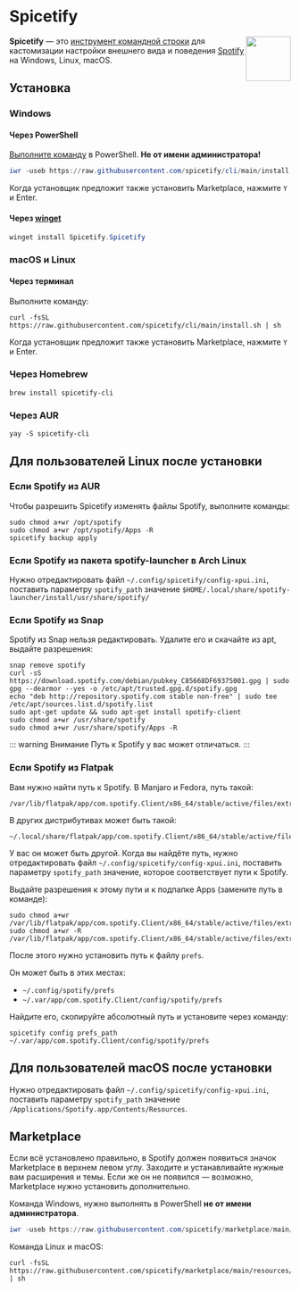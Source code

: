 # Spicetify

<img src="/img/logo/spicetify.png" style="float: right" width="80px">

**Spicetify** — это [инструмент командной строки](https://ru.wikipedia.org/wiki/%D0%98%D0%BD%D1%82%D0%B5%D1%80%D1%84%D0%B5%D0%B9%D1%81_%D0%BA%D0%BE%D0%BC%D0%B0%D0%BD%D0%B4%D0%BD%D0%BE%D0%B9_%D1%81%D1%82%D1%80%D0%BE%D0%BA%D0%B8) для кастомизации настройки внешнего вида и поведения [Spotify](https://ru.wikipedia.org/wiki/Spotify) на Windows, Linux, macOS.

## Установка

### Windows​

#### Через PowerShell

[Выполните команду](/windows/run) в PowerShell. **Не от имени администратора!**

```powershell
iwr -useb https://raw.githubusercontent.com/spicetify/cli/main/install.ps1 | iex
```

Когда установщик предложит также установить Marketplace, нажмите `Y` и Enter.

#### Через [winget](/apps/winget)

```powershell
winget install Spicetify.Spicetify
```

### macOS и Linux​

#### Через терминал​

Выполните команду:

```shell
curl -fsSL https://raw.githubusercontent.com/spicetify/cli/main/install.sh | sh
```

Когда установщик предложит также установить Marketplace, нажмите `Y` и Enter.

### Через Homebrew ​

```shell
brew install spicetify-cli
```

### Через AUR​

```shell
yay -S spicetify-cli
```

## Для пользователей Linux после установки

### Если Spotify из AUR

Чтобы разрешить Spicetify изменять файлы Spotify, выполните команды:

```shell
sudo chmod a+wr /opt/spotify
sudo chmod a+wr /opt/spotify/Apps -R
spicetify backup apply
```

### Если Spotify из пакета spotify-launcher в Arch Linux

Нужно отредактировать файл `~/.config/spicetify/config-xpui.ini`, поставить параметру `spotify_path` значение `$HOME/.local/share/spotify-launcher/install/usr/share/spotify/`

### Если Spotify из Snap

Spotify из Snap нельзя редактировать. Удалите его и скачайте из apt, выдайте разрешения:

```shell
snap remove spotify
curl -sS https://download.spotify.com/debian/pubkey_C85668DF69375001.gpg | sudo gpg --dearmor --yes -o /etc/apt/trusted.gpg.d/spotify.gpg
echo "deb http://repository.spotify.com stable non-free" | sudo tee /etc/apt/sources.list.d/spotify.list
sudo apt-get update && sudo apt-get install spotify-client
sudo chmod a+wr /usr/share/spotify
sudo chmod a+wr /usr/share/spotify/Apps -R
```

::: warning Внимание
Путь к Spotify у вас может отличаться.
:::

### Если Spotify из Flatpak

Вам нужно найти путь к Spotify. В Manjaro и Fedora, путь такой:

```shell
/var/lib/flatpak/app/com.spotify.Client/x86_64/stable/active/files/extra/share/spotify/
```

В других дистрибутивах может быть такой:

```shell
~/.local/share/flatpak/app/com.spotify.Client/x86_64/stable/active/files/extra/share/spotify/
```

У вас он может быть другой. Когда вы найдёте путь, нужно отредактировать файл `~/.config/spicetify/config-xpui.ini`, поставить параметру `spotify_path` значение, которое соответствует пути к Spotify.

Выдайте разрешения к этому пути и к подпапке Apps (замените путь в команде):

```shell
sudo chmod a+wr /var/lib/flatpak/app/com.spotify.Client/x86_64/stable/active/files/extra/share/spotify
sudo chmod a+wr -R /var/lib/flatpak/app/com.spotify.Client/x86_64/stable/active/files/extra/share/spotify/Apps
```

После этого нужно установить путь к файлу `prefs`.

Он может быть в этих местах:

*   `~/.config/spotify/prefs`
*   `~/.var/app/com.spotify.Client/config/spotify/prefs`

Найдите его, скопируйте абсолютный путь и установите через команду:

```shell
spicetify config prefs_path ~/.var/app/com.spotify.Client/config/spotify/prefs
```

## Для пользователей macOS после установки

Нужно отредактировать файл `~/.config/spicetify/config-xpui.ini`, поставить параметру `spotify_path` значение `/Applications/Spotify.app/Contents/Resources`.

## Marketplace

Если всё установлено правильно, в Spotify должен появиться значок Marketplace в верхнем левом углу. Заходите и устанавливайте нужные вам расширения и темы. Если же он не появился — возможно, Marketplace нужно установить дополнительно.

Команда Windows, нужно выполнять в PowerShell **не от имени администратора**.

```powershell
iwr -useb https://raw.githubusercontent.com/spicetify/marketplace/main/resources/install.ps1 | iex
```

Команда Linux и macOS:

```shell
curl -fsSL https://raw.githubusercontent.com/spicetify/marketplace/main/resources/install.sh | sh
```